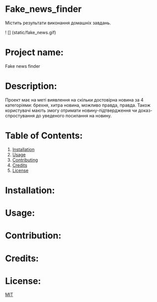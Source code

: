 # Fake_news_finder
Містить результати виконання домашніх завдань. 

! [] (static/fake_news.gif)


# Project name: 
Fake news finder
    
# Description: 
Проект має на меті виявлення на скільки достовірна новина за 4 категоріями: брехня, хитра новина, можливо правда, правда.
Також користувачі мають змогу отримати новину-підтвердження чи доказ-спростування до уведеного посилання на новину.

# Table of Contents: 
1. [Installation](#installation)
2. [Usage](#usage)
3. [Contributing](#contribution)
4. [Credits](#credits)
5. [License](#license)

# Installation:

# Usage:

# Contribution:

# Credits:

# License:
[MIT](https://choosealicense.com/licenses/mit/)
